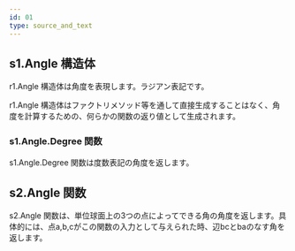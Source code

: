 ```yaml
---
id: 01
type: source_and_text
---
```


## s1.Angle 構造体

r1.Angle 構造体は角度を表現します。ラジアン表記です。

r1.Angle 構造体はファクトリメソッド等を通して直接生成することはなく、角度を計算するための、何らかの関数の返り値として生成されます。

### s1.Angle.Degree 関数

s1.Angle.Degree 関数は度数表記の角度を返します。

## s2.Angle 関数

s2.Angle 関数は、単位球面上の3つの点によってできる角の角度を返します。具体的には、点a,b,cがこの関数の入力として与えられた時、辺bcとbaのなす角を返します。
